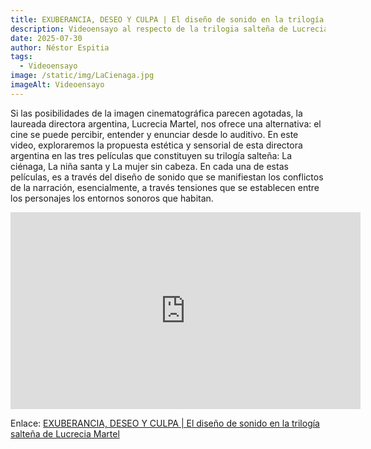 ```yaml
---
title: EXUBERANCIA, DESEO Y CULPA | El diseño de sonido en la trilogía salteña de Lucrecia Martel
description: Videoensayo al respecto de la trilogia salteña de Lucrecia Martel. 
date: 2025-07-30
author: Néstor Espitia
tags:
  - Videoensayo 
image: /static/img/LaCienaga.jpg
imageAlt: Videoensayo 
---
```


<link rel = "stylesheet" href = "/./css/blog.css">

Si las posibilidades de la imagen cinematográfica parecen agotadas, la laureada directora argentina, Lucrecia Martel, nos ofrece una alternativa: el cine se puede percibir, entender y enunciar desde lo auditivo. En este video, exploraremos la propuesta estética y sensorial de esta directora argentina en las tres películas que constituyen su trilogía salteña: La ciénaga, La niña santa y La mujer sin cabeza. En cada una de estas películas, es a través del diseño de sonido que se manifiestan los conflictos de la narración, esencialmente, a través tensiones que se establecen entre los personajes los entornos sonoros que habitan.  

<iframe width="560" height="315" src="https://www.youtube.com/embed/tvmMH24Vp3Y?si=Hd2OQej24Gkd7vzb" title="YouTube video player" frameborder="0" allow="accelerometer; autoplay; clipboard-write; encrypted-media; gyroscope; picture-in-picture; web-share" referrerpolicy="strict-origin-when-cross-origin" allowfullscreen></iframe>

Enlace: [EXUBERANCIA, DESEO Y CULPA | El diseño de sonido en la trilogía salteña de Lucrecia Martel](https://youtu.be/tvmMH24Vp3Y)
